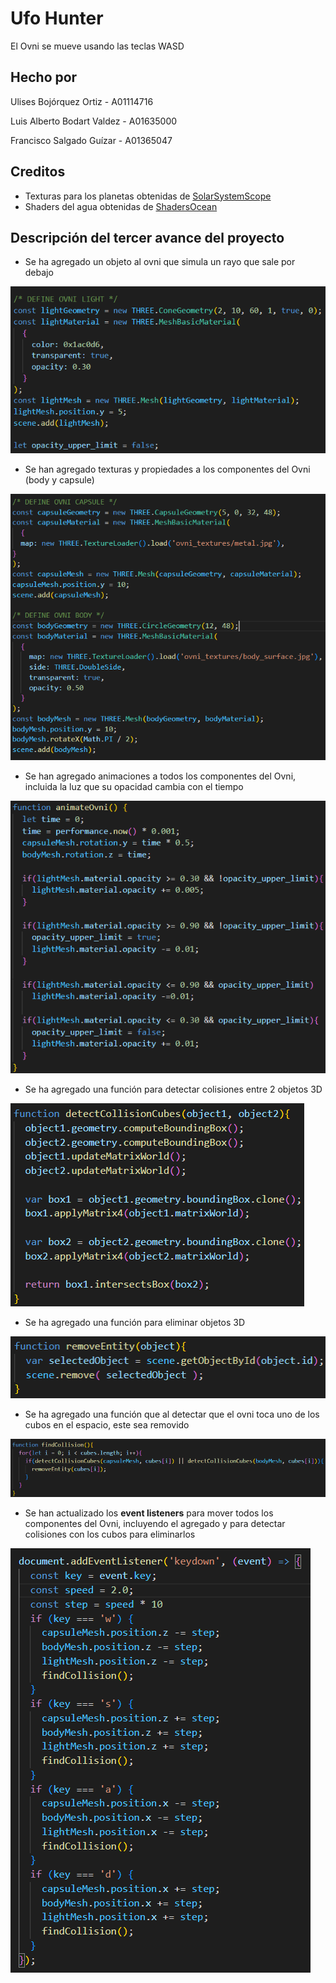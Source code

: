# Ufo Hunter

El Ovni se mueve usando las teclas WASD

## Hecho por

Ulises Bojórquez Ortiz - A01114716

Luis Alberto Bodart Valdez - A01635000

Francisco Salgado Guízar - A01365047

## Creditos

* Texturas para los planetas obtenidas de [SolarSystemScope](https://www.solarsystemscope.com/textures/)
* Shaders del agua obtenidas de [ShadersOcean](https://threejs.org/examples/webgl_shaders_ocean.html)

## Descripción del tercer avance del proyecto

* Se ha agregado un objeto al ovni que simula un rayo que sale por debajo

![](evidencias_tercera_entrega\light.png "Código de rayo de luz")
* Se han agregado texturas y propiedades a los componentes del Ovni (body y capsule)

![](evidencias_tercera_entrega\texturas.png "Código de agregado de texturas")
* Se han agregado animaciones a todos los componentes del Ovni, incluida la luz que su opacidad cambia con el tiempo

![](evidencias_tercera_entrega\animacion.png "Código de agregado de animaciones")
* Se ha agregado una función para detectar colisiones entre 2 objetos 3D

![](evidencias_tercera_entrega\colisiones.png "Código de función de colisiones")
* Se ha agregado una función para eliminar objetos 3D

![](evidencias_tercera_entrega\remover.png "Código de función de remover")
* Se ha agregado una función que al detectar que el ovni toca uno de los cubos en el espacio, este sea removido

![](evidencias_tercera_entrega\remover_cubo.png "Código de función de remover cubo")
* Se han actualizado los **event listeners** para mover todos los componentes del Ovni, incluyendo el agregado y para detectar colisiones con los cubos para eliminarlos

![](evidencias_tercera_entrega\actualizacion.png "Actualización de event listeners")
